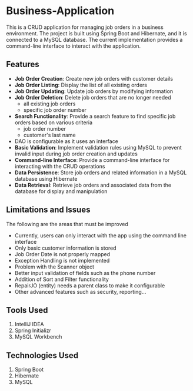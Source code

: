 # Business-Application

This is a CRUD application for managing job orders in a business environment. 
The project is built using Spring Boot and Hibernate, and it is connected to a MySQL database. 
The current implementation provides a command-line interface to interact with the application.

## Features
- **Job Order Creation**: Create new job orders with customer details
- **Job Order Listing**: Display the list of all existing orders
- **Job Order Updating**: Update job orders by modifying information
- **Job Order Deletion**: Delete job orders that are no longer needed
	- all existing job orders
	- specific job order number
- **Search Functionality**: Provide a search feature to find specific job orders based on various criteria 
	- job order number
	- customer's last name
- DAO is configurable as it uses an interface
- **Basic Validation**: Implement validation rules using MySQL to prevent invalid input during job order creation and updates
- **Command-line Interface**: Provide a command-line interface for interacting with the CRUD operations
- **Data Persistence**: Store job orders and related information in a MySQL database using Hibernate
- **Data Retrieval**: Retrieve job orders and associated data from the database for display and manipulation

## Limitations and Issues
The following are the areas that must be improved
- Currently, users can only interact with the app using the command line interface
- Only basic customer information is stored
- Job Order Date is not properly mapped
- Exception Handling is not implemented
- Problem with the Scanner object
- Better input validation of fields such as the phone number
- Addition of Sort and Filter functionality
- RepairJO (entity) needs a parent class to make it configurable
- Other advanced features such as security, reporting...

## Tools Used
1. IntelliJ IDEA
2. Spring Initializr
3. MySQL Workbench


## Technologies Used
1. Spring Boot
2. Hibernate
3. MySQL
